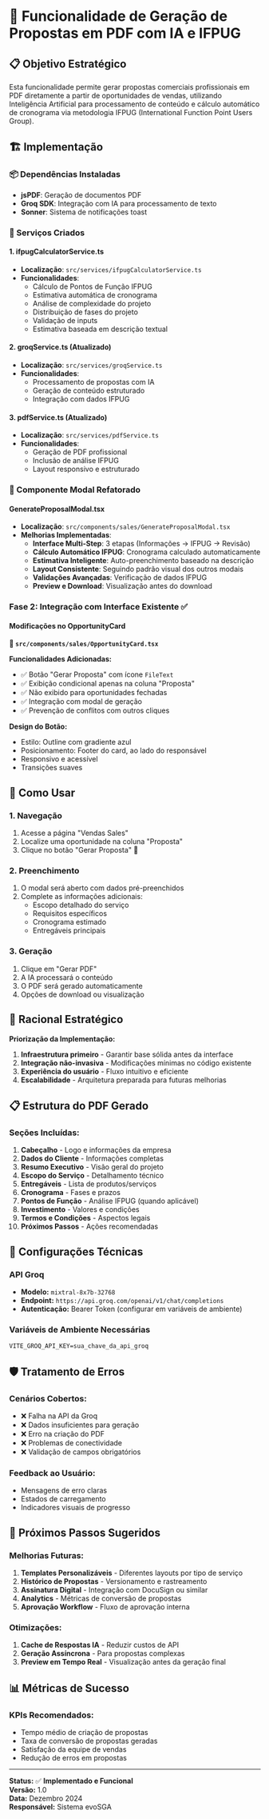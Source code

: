 # 🚀 Funcionalidade de Geração de Propostas em PDF com IA e IFPUG

## 📋 Objetivo Estratégico

Esta funcionalidade permite gerar propostas comerciais profissionais em PDF diretamente a partir de oportunidades de vendas, utilizando Inteligência Artificial para processamento de conteúdo e cálculo automático de cronograma via metodologia IFPUG (International Function Point Users Group).

## 🏗️ Implementação

### 📦 Dependências Instaladas
- **jsPDF**: Geração de documentos PDF
- **Groq SDK**: Integração com IA para processamento de texto
- **Sonner**: Sistema de notificações toast

### 🔧 Serviços Criados

#### 1. **ifpugCalculatorService.ts**
- **Localização**: `src/services/ifpugCalculatorService.ts`
- **Funcionalidades**:
  - Cálculo de Pontos de Função IFPUG
  - Estimativa automática de cronograma
  - Análise de complexidade do projeto
  - Distribuição de fases do projeto
  - Validação de inputs
  - Estimativa baseada em descrição textual

#### 2. **groqService.ts** (Atualizado)
- **Localização**: `src/services/groqService.ts`
- **Funcionalidades**:
  - Processamento de propostas com IA
  - Geração de conteúdo estruturado
  - Integração com dados IFPUG

#### 3. **pdfService.ts** (Atualizado)
- **Localização**: `src/services/pdfService.ts`
- **Funcionalidades**:
  - Geração de PDF profissional
  - Inclusão de análise IFPUG
  - Layout responsivo e estruturado

### 🎨 Componente Modal Refatorado

#### **GenerateProposalModal.tsx**
- **Localização**: `src/components/sales/GenerateProposalModal.tsx`
- **Melhorias Implementadas**:
  - **Interface Multi-Step**: 3 etapas (Informações → IFPUG → Revisão)
  - **Cálculo Automático IFPUG**: Cronograma calculado automaticamente
  - **Estimativa Inteligente**: Auto-preenchimento baseado na descrição
  - **Layout Consistente**: Seguindo padrão visual dos outros modais
  - **Validações Avançadas**: Verificação de dados IFPUG
  - **Preview e Download**: Visualização antes do download

### **Fase 2: Integração com Interface Existente ✅**

#### **Modificações no OpportunityCard**
**📁 `src/components/sales/OpportunityCard.tsx`**

**Funcionalidades Adicionadas:**
- ✅ Botão "Gerar Proposta" com ícone `FileText`
- ✅ Exibição condicional apenas na coluna "Proposta"
- ✅ Não exibido para oportunidades fechadas
- ✅ Integração com modal de geração
- ✅ Prevenção de conflitos com outros cliques

**Design do Botão:**
- Estilo: Outline com gradiente azul
- Posicionamento: Footer do card, ao lado do responsável
- Responsivo e acessível
- Transições suaves

## 🚀 Como Usar

### **1. Navegação**
1. Acesse a página "Vendas Sales"
2. Localize uma oportunidade na coluna "Proposta"
3. Clique no botão "Gerar Proposta" 📄

### **2. Preenchimento**
1. O modal será aberto com dados pré-preenchidos
2. Complete as informações adicionais:
   - Escopo detalhado do serviço
   - Requisitos específicos
   - Cronograma estimado
   - Entregáveis principais

### **3. Geração**
1. Clique em "Gerar PDF"
2. A IA processará o conteúdo
3. O PDF será gerado automaticamente
4. Opções de download ou visualização

## 🧠 Racional Estratégico

**Priorização da Implementação:**
1. **Infraestrutura primeiro** - Garantir base sólida antes da interface
2. **Integração não-invasiva** - Modificações mínimas no código existente
3. **Experiência do usuário** - Fluxo intuitivo e eficiente
4. **Escalabilidade** - Arquitetura preparada para futuras melhorias

## 📋 Estrutura do PDF Gerado

### **Seções Incluídas:**
1. **Cabeçalho** - Logo e informações da empresa
2. **Dados do Cliente** - Informações completas
3. **Resumo Executivo** - Visão geral do projeto
4. **Escopo do Serviço** - Detalhamento técnico
5. **Entregáveis** - Lista de produtos/serviços
6. **Cronograma** - Fases e prazos
7. **Pontos de Função** - Análise IFPUG (quando aplicável)
8. **Investimento** - Valores e condições
9. **Termos e Condições** - Aspectos legais
10. **Próximos Passos** - Ações recomendadas

## 🔧 Configurações Técnicas

### **API Groq**
- **Modelo:** `mixtral-8x7b-32768`
- **Endpoint:** `https://api.groq.com/openai/v1/chat/completions`
- **Autenticação:** Bearer Token (configurar em variáveis de ambiente)

### **Variáveis de Ambiente Necessárias**
```env
VITE_GROQ_API_KEY=sua_chave_da_api_groq
```

## 🛡️ Tratamento de Erros

### **Cenários Cobertos:**
- ❌ Falha na API da Groq
- ❌ Dados insuficientes para geração
- ❌ Erro na criação do PDF
- ❌ Problemas de conectividade
- ❌ Validação de campos obrigatórios

### **Feedback ao Usuário:**
- Mensagens de erro claras
- Estados de carregamento
- Indicadores visuais de progresso

## 🔮 Próximos Passos Sugeridos

### **Melhorias Futuras:**
1. **Templates Personalizáveis** - Diferentes layouts por tipo de serviço
2. **Histórico de Propostas** - Versionamento e rastreamento
3. **Assinatura Digital** - Integração com DocuSign ou similar
4. **Analytics** - Métricas de conversão de propostas
5. **Aprovação Workflow** - Fluxo de aprovação interna

### **Otimizações:**
1. **Cache de Respostas IA** - Reduzir custos de API
2. **Geração Assíncrona** - Para propostas complexas
3. **Preview em Tempo Real** - Visualização antes da geração final

## 📊 Métricas de Sucesso

### **KPIs Recomendados:**
- Tempo médio de criação de propostas
- Taxa de conversão de propostas geradas
- Satisfação da equipe de vendas
- Redução de erros em propostas

---

**Status:** ✅ **Implementado e Funcional**  
**Versão:** 1.0  
**Data:** Dezembro 2024  
**Responsável:** Sistema evoSGA